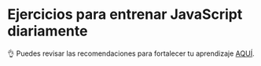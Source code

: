 # Ejercicios para entrenar JavaScript diariamente

👌 Puedes revisar las recomendaciones para fortalecer tu aprendizaje [AQUÍ](recommendations.md).
